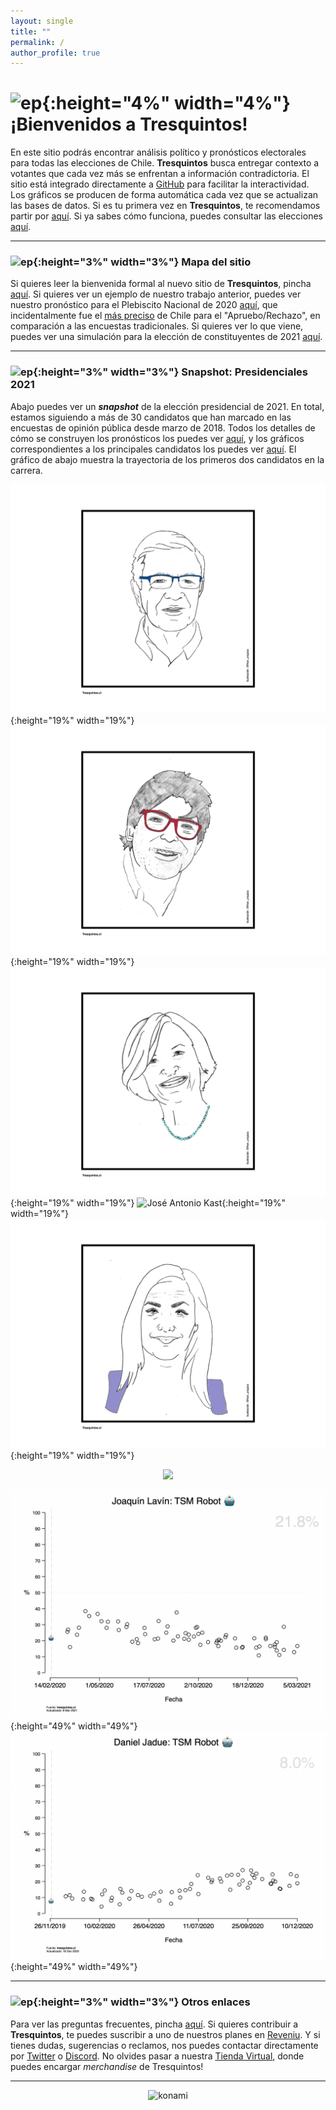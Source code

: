 ```yaml
---
layout: single
title: ""
permalink: /
author_profile: true
---
```


# ![ep](/images/pc.png){:height="4%" width="4%"} ¡Bienvenidos a Tresquintos!

En este sitio podrás encontrar análisis político y pronósticos electorales para todas las elecciones de Chile. **Tresquintos** busca entregar contexto a votantes que cada vez más se enfrentan a información contradictoria. El sitio está integrado directamente a [GitHub](https://github.com/) para facilitar la interactividad. Los gráficos se producen de forma automática cada vez que se actualizan las bases de datos. Si es tu primera vez en **Tresquintos**, te recomendamos partir por [aquí](https://tresquintos.cl/faq/). Si ya sabes cómo funciona, puedes consultar las elecciones [aquí](https://tresquintos.cl/elecciones/).


---
### ![ep](/images/pc.png){:height="3%" width="3%"} Mapa del sitio

Si quieres leer la bienvenida formal al nuevo sitio de **Tresquintos**, pincha [aquí](https://tresquintos.cl/posts/2020/03/bienvenidos/). Si quieres ver un ejemplo de nuestro trabajo anterior, puedes ver nuestro pronóstico para el Plebiscito Nacional de 2020 [aquí](https://tresquintos.cl/plebiscito2020/), que incidentalmente fue el [más preciso](https://twitter.com/kennethbunker/status/1321152650470133763) de Chile para el "Apruebo/Rechazo", en comparación a las encuestas tradicionales. Si quieres ver lo que viene, puedes ver una simulación para la elección de constituyentes de 2021 [aquí](https://tresquintos.cl/constituyentes2021/).

<!---

---
### ![ep](/images/pc.png){:height="3%" width="3%"} Simulación: Convención Constituyente 2021

%Abajo puedes ver una simulación de la elección de convencionales constituyentes de 2021. Esta basada en datos electorales de Chile en 1989-2017, la fragmentación del sistema del partidos a partir %del estallido social de 2019, los cambios y las continuidades de los partidos y sus representantes titulares, la entrada de independientes (y listas de independientes), y los efectos particulares %del sistema electoral. Para conocer los detalles, pincha [aquí](https://tresquintos.cl/constituyente2021/).

%<div align="center">
%<img width="600" src="https://tresquintos.cl/images/constituyente2021/mapa_congreso.png" >
%/div>

--->

---
### ![ep](/images/pc.png){:height="3%" width="3%"} Snapshot: Presidenciales 2021

Abajo puedes ver un ***snapshot*** de la elección presidencial de 2021. En total, estamos siguiendo a más de 30 candidatos que han marcado en las encuestas de opinión pública desde marzo de 2018. Todos los detalles de cómo se construyen los pronósticos los puedes ver [aquí](https://tresquintos.cl/tsm/), y los gráficos correspondientes a los principales candidatos los puedes ver [aquí](https://tresquintos.cl/presidenciales2021/). El gráfico de abajo muestra la trayectoria de los primeros dos candidatos en la carrera.

![Joaquín Lavín](/images/tsm/card_2021_Joaquín%20Lavín_c.png){:height="19%" width="19%"} ![Daniel Jadue](/images/tsm/card_2021_Daniel%20Jadue_c.png){:height="19%" width="19%"} ![Evelyn Matthei](/images/tsm/card_2021_Evelyn%20Matthei_c.png){:height="19%" width="19%"} ![José Antonio Kast](/images/tsm/card_2021_José%20Antonio%20Kast_c.png){:height="19%" width="19%"} ![Pamela Jiles](/images/tsm/card_2021_Pamela%20Jiles_c.png){:height="19%" width="19%"}


<div align="center">
<img width="600" src="https://tresquintos.cl/images/tsm/comp_2021_top2.png" >
</div>

![1](/gifs/tsm/2021_experimental_1_forwards.gif){:height="49%" width="49%"} ![2](/gifs/tsm/2021_experimental_2_forwards.gif){:height="49%" width="49%"}

---
### ![ep](/images/pc.png){:height="3%" width="3%"} Otros enlaces

Para ver las preguntas frecuentes, pincha [aquí](https://tresquintos.cl/faq/). Si quieres contribuir a **Tresquintos**, te puedes suscribir a uno de nuestros planes en [Reveniu](https://tresquintos.cl/donaciones). Y si tienes dudas, sugerencias o reclamos, nos puedes contactar directamente por [Twitter](https://www.twitter.com/tresquintos) o [Discord](https://discord.gg/qPDkg67). No olvides pasar a nuestra [Tienda Virtual](https://tresquintos.cl/merch), donde puedes encargar *merchandise* de Tresquintos!



---

<!-- NES -->
<style>
.aligncenter {
    text-align: center;
}
</style>
<p class="aligncenter">
    <img src="/images/nes.png" width="30" height="30" alt="konami" />
</p>
<script src="/js/topsecret.js"></script>

<script src="/js/cyberdelia.js"></script>

<script type="text/javascript"> var msTag = {"site":"tnw","page":"home","cyberdelia_page_type":"home","data":{"sponsorName":false,"isSponsoredCategory":false}}</script>

<script src="https://cdn0.tnwcdn.com/wp-content/themes/cyberdelia/assets/js/app.min.js?v=1585558461" type="text/javascript" async=""></script>


<!-- Mailchimp -->
<script type="text/javascript" src="//downloads.mailchimp.com/js/signup-forms/popup/unique-methods/embed.js" data-dojo-config="usePlainJson: true, isDebug: false"></script><script type="text/javascript">window.dojoRequire(["mojo/signup-forms/Loader"], function(L) { L.start({"baseUrl":"mc.us15.list-manage.com","uuid":"3a6f5773bbbc78ea5a0003f67","lid":"8c164eff0f","uniqueMethods":true}) })</script>

<!-- Favicon -->
<link rel="apple-touch-icon" sizes="180x180" href="/apple-touch-icon.png">
<link rel="icon" type="image/png" sizes="32x32" href="/favicon-32x32.png">
<link rel="icon" type="image/png" sizes="16x16" href="/favicon-16x16.png">
<link rel="manifest" href="/site.webmanifest">
<link rel="mask-icon" href="/safari-pinned-tab.svg" color="#5bbad5">
<meta name="msapplication-TileColor" content="#b91d47">
<meta name="theme-color" content="#ffffff">


<!-- Finisce sempre così, con la morte.
Prima però c’è stata la vita,
nascosta sotto i bla, bla, bla, bla, bla.
È tutto sedimentato sotto il chiacchiericcio e il rumore:
il silenzio e il sentimento,
l’emozione e la paura,
gli sparuti incostanti sprazzi di bellezza
e poi lo squallore disgraziato e l’uomo miserabile.
Tutto sepolto nella coperta
dell’imbarazzo dello stare al mondo:
bla, bla, bla, bla.
Altrove c’è l’Altrove,
io non mi occupo dell’Altrove.
Dunque che questo romanzo abbia inizio.
In fondo è solo un trucco, si è solo un trucco. kb. -->
